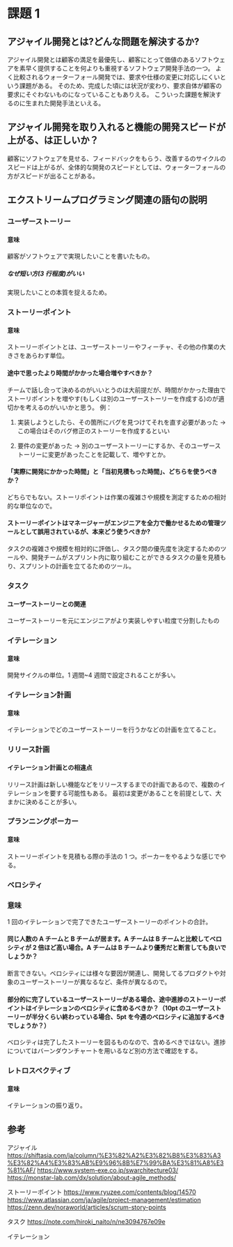 # 課題 1

## アジャイル開発とは?どんな問題を解決するか?

アジャイル開発とは顧客の満足を最優先し、顧客にとって価値のあるソフトウェアを素早く提供することを何よりも重視するソフトウェア開発手法の一つ。
よく比較されるウォーターフォール開発では、要求や仕様の変更に対応しにくいという課題がある。
そのため、完成した頃には状況が変わり、要求自体が顧客の要求にそぐわないものになっていることもありえる。
こういった課題を解決するのに生まれた開発手法といえる。

## アジャイル開発を取り入れると機能の開発スピードが上がる、は正しいか？

顧客にソフトウェアを見せる、フィードバックをもらう、改善するのサイクルのスピードは上がるが、全体的な開発のスピードとしては、ウォーターフォールの方がスピードが出ることがある。

## エクストリームプログラミング関連の語句の説明

### ユーザーストーリー

#### 意味

顧客がソフトウェアで実現したいことを書いたもの。

##### なぜ短い方(3 行程度)がいい

実現したいことの本質を捉えるため。

### ストーリーポイント

#### 意味

ストーリーポイントとは、ユーザーストーリーやフィーチャ、その他の作業の大きさをあらわす単位。

#### 途中で思ったより時間がかかった場合増やすべきか？

チームで話し合って決めるのがいいとうのは大前提だが、時間がかかった理由でストーリポイントを増やす(もしくは別のユーザーストーリーを作成する)のが適切かを考えるのがいいかと思う。
例：

1. 実装しようとしたら、その箇所にバグを見つけてそれを直す必要があった
   → この場合はそのバグ修正のストーリーを作成するといい

2. 要件の変更があった
   → 別のユーザーストーリーにするか、そのユーザーストーリーに変更があったことを記載して、増やすとか。

#### 「実際に開発にかかった時間」と「当初見積もった時間」、どちらを使うべきか？

どちらでもない。ストーリポイントは作業の複雑さや規模を測定するための相対的な単位なので。

#### ストーリーポイントはマネージャーがエンジニアを全力で働かせるための管理ツールとして誤用されているが、本来どう使うべきか?

タスクの複雑さや規模を相対的に評価し、タスク間の優先度を決定するためのツールや、開発チームがスプリント内に取り組むことができるタスクの量を見積もり、スプリントの計画を立てるためのツール。

### タスク

#### ユーザーストーリーとの関連

ユーザーストーリーを元にエンジニアがより実装しやすい粒度で分割したもの

### イテレーション

#### 意味

開発サイクルの単位。1 週間~4 週間で設定されることが多い。

### イテレーション計画

#### 意味

イテレーションでどのユーザーストーリーを行うかなどの計画を立てること。

### リリース計画

#### イテレーション計画との相違点

リリース計画は新しい機能などをリリースするまでの計画であるので、複数のイテレーションを要する可能性もある。
最初は変更があることを前提として、大まかに決めることが多い。

### プランニングポーカー

#### 意味

ストーリーポイントを見積もる際の手法の 1 つ。ポーカーをやるような感じでやる。

### ベロシティ

### 意味

1 回のイテレーションで完了できたユーザーストーリーのポイントの合計。

#### 同じ人数の A チームと B チームが居ます。A チームは B チームと比較してベロシティが 2 倍ほど高い場合。A チームは B チームより優秀だと断言しても良いでしょうか？

断言できない。ベロシティには様々な要因が関連し、開発してるプロダクトや対象のユーザーストーリーが異なるなど、条件が異なるので。

#### 部分的に完了しているユーザーストーリーがある場合、途中進捗のストーリーポイントはイテレーションのベロシティに含めるべきか？（10pt のユーザーストーリーが半分くらい終わっている場合、5pt を今週のベロシティに追加するべきでしょうか？）

ベロシティは完了したストーリーを図るものなので、含めるべきではない。進捗についてはバーンダウンチャートを用いるなど別の方法で確認をする。

### レトロスペクティブ

#### 意味

イテレーションの振り返り。

## 参考

アジャイル
https://shiftasia.com/ja/column/%E3%82%A2%E3%82%B8%E3%83%A3%E3%82%A4%E3%83%AB%E9%96%8B%E7%99%BA%E3%81%A8%E3%81%AF/
https://www.system-exe.co.jp/swarchitecture03/
https://monstar-lab.com/dx/solution/about-agile_methods/

ストーリーポイント
https://www.ryuzee.com/contents/blog/14570
https://www.atlassian.com/ja/agile/project-management/estimation
https://zenn.dev/noraworld/articles/scrum-story-points

タスク
https://note.com/hiroki_naito/n/ne3094767e09e

イテレーション
